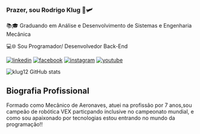 
### Prazer, sou Rodrigo Klug 💺🛩️
<p>📚🎓 Graduando em Análise e Desenvolvimento de Sistemas e Engenharia Mecânica</p>
<p>💻🌐 Sou Programador/ Desenvolvedor Back-End</p>

[![linkedin](https://img.shields.io/badge/LinkedIn-0077B5?style=for-the-badge&logo=linkedin&logoColor=white)](https://www.linkedin.com/in/rodrigo-klug/)
[![facebook](https://img.shields.io/badge/Facebook-1877F2?style=for-the-badge&logo=facebook&logoColor=white)](https://www.facebook.com/rodrigo.klug.9/)
[![instagram](https://img.shields.io/badge/Instagram-E4405F?style=for-the-badge&logo=instagram&logoColor=white)](https://www.instagram.com/klugrodrigo/)
[![youtube](https://img.shields.io/badge/YouTube-FF0000?style=for-the-badge&logo=youtube&logoColor=white)](https://www.youtube.com/user/RodrigoKlug1)

![klug12 GitHub stats](https://github-readme-stats.vercel.app/api?username=klug12&show_icons=true&theme=merko)

## Biografia Profissional

<p> Formado como Mecânico de Aeronaves, atuei na profissão por 7 anos,sou campeão de robótica VEX particpando inclusive no campeonato mundial, e como sou apaixonado por tecnologias estou entrando no mundo da programação!! </p>

